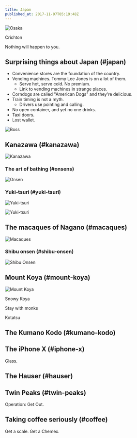 ```yaml
---
title: Japan
published_at: 2017-11-07T05:19:48Z
---
```


![Osaka](/assets/passages/002-japan/osaka@2x.jpg)

Crichton

Nothing will happen to you.

## Surprising things about Japan (#japan)

* Convenience stores are the foundation of the country.
* Vending machines. Tommy Lee Jones is on a lot of them.
    * Serve hot, serve cold. No premium.
    * Link to vending machines in strange places.
* Corndogs are called "American Dogs" and they're delicious.
* Train timing is not a myth.
    * Drivers use pointing and calling.
* No open container, and yet no one drinks.
* Taxi doors.
* Lost wallet.

![Boss](/assets/passages/002-japan/boss@2x.jpg)

## Kanazawa (#kanazawa)

![Kanazawa](/assets/passages/002-japan/kanazawa@2x.jpg)

### The art of bathing (#onsens)

![Onsen](/assets/passages/002-japan/onsen@2x.jpg)

### Yuki-tsuri (#yuki-tsuri)

![Yuki-tsuri](/assets/passages/002-japan/yuki-tsuri-1@2x.jpg)

![Yuki-tsuri](/assets/passages/002-japan/yuki-tsuri-2@2x.jpg)

## The macaques of Nagano (#macaques)

![Macaques](/assets/passages/002-japan/macaques@2x.jpg)

### Shibu onsen (#shibu-onsen)

![Shibu Onsen](/assets/passages/002-japan/shibu-onsen@2x.jpg)

## Mount Koya (#mount-koya)

![Mount Koya](/assets/passages/002-japan/koya@2x.jpg)

Snowy Koya

Stay with monks

Kotatsu

## The Kumano Kodo (#kumano-kodo)

## The iPhone X (#iphone-x)

Glass.

## The Hauser (#hauser)

## Twin Peaks (#twin-peaks)

Operation: Get Out.

## Taking coffee seriously (#coffee)

Get a scale. Get a Chemex.
